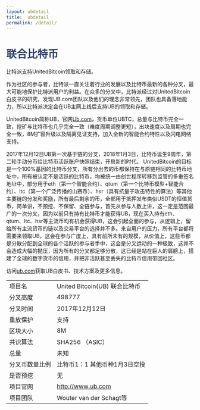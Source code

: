 ```yaml
---
layout: ubdetail
title:  ubdetail
permalink: /detail/
---
```

<h1 style="color: #2F416A">联合比特币</h1>
<p>比特派支持UnitedBitcoin领取和存储。
</p>
<p>作为社区的参与者，比特派一直关注着行业的发展以及比特币最新的各种分叉，最大可能地保护比特派用户的利益。在众多的分叉中，比特派经过对UnitedBitcoin白皮书的研究，发现UB.com团队以及他们的理念非常领先，团队也具备落地能力，所以比特派决定会在UB主网上线后支持UB的领取和存储。
</p>
<p>UnitedBitcoin简称UB，官网<a href="http://www.ub.com/" target="_blank">Ub.com</a>，货币单位UBTC，总量与比特币完全一致，挖矿与比特币也几乎完全一致（难度周期调整更短），出块速度以及周期也完全一致，8M扩容升级以及隔离见证支持，加入全新的智能合约特性以及闪电网络支持。
<p>2017年12月12日UB第一次基于链的分叉，2018年1月3日，比特币诞生9周年，第二轮手动分币给比特币活跃账户快照结束，开启新的时代。
   UnitedBitcoin的目标是一个100%基因的比特币分叉，所有分出去的币都保持在与原链相同的比特币地址中，所有被认定不是活跃的比特币，均被统一由创世程序转移到监管的多重签名地址中，部分用于eth（第一个智能合约）、qtum（第一个比特币模型+智能合约）、ltc（第一个广泛传播的山赛币）、hsr（具有抗量子攻击特性的算法）等其他主要链的分发和奖励，所有最后剩余的币，全部用于抵押发布类似USDT的恒值货币，简单讲，不预挖、不保留、全链参与，首先从参与人数上讲，这一定是范围最广的一次分叉，因为以前只有持有比特币才能获得UB，现在买入持有eth、qtum、ltc、hsr等主流币均有机会获得UB，这会引起全面的参与，从逻辑上，留给所有主流货币的链以及交易平台的选择并不多。来自用户的压力，所有平台都将需要来领取UB，这会在参与广度上，具有前所未有的规模，从价值上，这些币都是分散分配到全球的各个活跃的参与者手中，这会是分叉运动的一种极致，这并不会造成大幅的抛压，因为所有的分叉都足够分散，这已经是站在巨人的肩膀上，搭建了全球的数字货币的信用，并把非活跃甚至丢失的比特币信用带回社区。
</p>
<p>访问<a href="http://www.ub.com/" target="_blank">ub.com</a>获取UB白皮书、技术方案及更多信息。
</p>
<table class="center">
  <tbody>
    <tr>
        <td class="tablehalf">项目名</td>
        <td class="tablehalf">United Bitcoin(UB) 联合比特币</td>
    </tr>
    <tr>
        <td>分叉高度</td>
        <td>498777</td>
    </tr>
    <tr>
        <td>分叉时间</td>
        <td>2017年12月12日</td>
    </tr>
    <tr>
        <td>重放保护</td>
        <td>支持</td>
    </tr>
    <tr>
        <td>区块大小</td>
        <td>8M</td>
    </tr>
    <tr>
        <td>共识算法</td>
        <td>SHA256 （ASIC）</td>
    </tr>
    <tr>
        <td>总量</td>
        <td>未知</td>
    </tr>
    <tr>
        <td>分叉币数量比例</td>
        <td>比特币1：1
            其他币种1月3日空投</td>
    </tr>
    <tr>
        <td>是否预挖</td>
        <td>无</td>
    </tr>
    <tr>
        <td>项目官网</td>
        <td><a href="http://www.ub.com/" target="_blank">http://www.ub.com</a></td>
    </tr>
    <tr>
        <td>项目团队</td>
        <td>Wouter van der Schagt等</td>
    </tr>
  </tbody>
</table>
